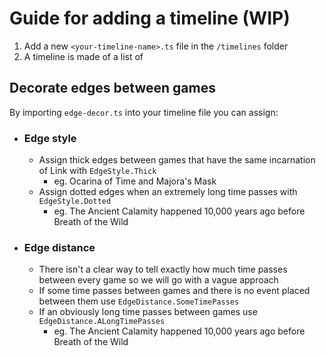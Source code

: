 # Guide for adding a timeline (WIP)

1. Add a new `<your-timeline-name>.ts` file in the `/timelines` folder
2. A timeline is made of a list of 

## Decorate edges between games
By importing `edge-decor.ts` into your timeline file you can assign:
- ### Edge style
  - Assign thick edges between games that have the same incarnation of Link with `EdgeStyle.Thick`
    - eg. Ocarina of Time and Majora's Mask
  - Assign dotted edges when an extremely long time passes with `EdgeStyle.Dotted`
    - eg. The Ancient Calamity happened 10,000 years ago before Breath of the Wild
- ### Edge distance
  - There isn't a clear way to tell exactly how much time passes between every game so we will go with a vague approach
  - If some time passes between games and there is no event placed between them use `EdgeDistance.SomeTimePasses`
  - If an obviously long time passes between games use `EdgeDistance.ALongTimePasses`
    - eg. The Ancient Calamity happened 10,000 years ago before Breath of the Wild